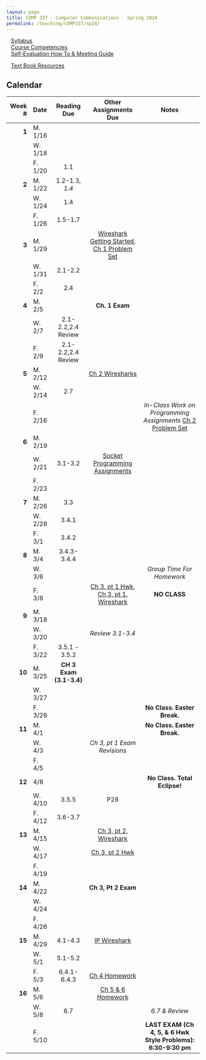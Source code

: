 ```yaml
---
layout: page
title: COMP 337 - Computer Communications - Spring 2024
permalink: /teaching/COMP337/sp24/
---
```


&nbsp;&nbsp;&nbsp;[Syllabus](/teaching/COMP337/sp24/comp337-syllabus.pdf)<br>
&nbsp;&nbsp;&nbsp;[Course Competencies](/teaching/COMP337/sp24/comp337-competencies.pdf)<br>
&nbsp;&nbsp;&nbsp;[Self-Evaluation How To & Meeting Guide](/teaching/ungrading/howto-portfolio)<br>

&nbsp;&nbsp;&nbsp;[Text Book Resources](https://gaia.cs.umass.edu/kurose_ross/index.php)<br>


## Calendar

|Week \# | Date | Reading Due | Other Assignments Due | Notes |
| --: | :-- | :---: | :---: | :--: |
| **1** | M. 1/16 | | | |
| | W. 1/18 | |  | |
| | F. 1/20 | 1.1 | | |
| **2** | M. 1/22 | 1.2-1.3, *1.4* | |  |
| | W. 1/24 | 1.4 | | |
| | F. 1/26  | 1.5-1.7| | |
| **3** | M. 1/29 |  | [Wireshark Getting Started](http://www-net.cs.umass.edu/wireshark-labs/Wireshark_Intro_v8.0.pdf), [Ch 1 Problem Set](/teaching/COMP337/sp24/psets/pset1) |  |
| | W. 1/31 | 2.1-2.2 | | |
| | F. 2/2  | 2.4 | | |
| **4** | M. 2/5 | | **Ch. 1 Exam** |  |
| | W. 2/7 | 2.1-2.2,2.4 Review |  | |
| | F. 2/9  | 2.1-2.2,2.4 Review | | |
| **5** | M. 2/12 | | [Ch 2 Wiresharks](/teaching/COMP337/sp24/wireshark/ch2) |  |
| | W. 2/14 | 2.7 | |  |
| | F. 2/16  | | | *In-Class Work on Programming Assignments* [Ch 2 Problem Set](/teaching/COMP337/sp24/psets/pset2) |
| **6** | M. 2/19 | |  |  |
| | W. 2/21 | 3.1-3.2 | [Socket Programming Assignments](/teaching/COMP337/sp24/program/sockets) | |
| | F. 2/23  |  | | |
| **7** | M. 2/26 | 3.3 | |  |
| | W. 2/28 | 3.4.1 | | |
| | F. 3/1  | 3.4.2 | | |
| **8** | M. 3/4 | 3.4.3-3.4.4 | |  |
| | W. 3/6  | | | *Group Time For Homework* |
| | F. 3/8  | | [Ch 3, pt 1 Hwk](/teaching/COMP337/sp24/psets/pset3), [Ch 3, pt 1, Wireshark](/teaching/COMP337/sp24/wireshark/ch3pt1) | **NO CLASS** |
| **9** | M. 3/18 | | |  |
| | W. 3/20 | | *Review 3.1-3.4* |  |
| | F. 3/22  | 3.5.1 - 3.5.2 |  |  |
| **10** | M. 3/25 | **CH 3 Exam (3.1-3.4)** |  |  |
| | W. 3/27 | | | |
| | F. 3/29  | | | **No Class. Easter Break.** |
| **11** | M. 4/1 |  |  | **No Class. Easter Break.**  |
| | W. 4/3 | | *Ch 3, pt 1 Exam Revisions* | |
| | F. 4/5  | | |  |
| **12** | 4/8 |  |  | **No Class. Total Eclipse!**   |
| | W. 4/10 | 3.5.5 | P28 | |
| | F. 4/12  | 3.6-3.7  | |  |
| **13** | M. 4/15 |  | [Ch 3, pt 2, Wireshark](/teaching/COMP337/sp24/wireshark/ch3pt2) | |
| | W. 4/17 | | [Ch 3, pt 2 Hwk](/teaching/COMP337/sp24/psets/pset4) | |
| | F. 4/19  | |  |  |
| **14** | M. 4/22 | | **Ch 3, Pt 2 Exam** | |
| | W. 4/24 |  |  | |
| | F. 4/26  | |  |  |
| **15** | M. 4/29 | 4.1-4.3 | [IP Wireshark](/teaching/COMP337/sp24/wireshark/ch4) | |
| | W. 5/1 | 5.1-5.2 |  | |
| | F. 5/3  | 6.4.1-6.4.3 | [Ch 4 Homework](/teaching/COMP337/sp24/psets/pset5) |  |
| **16** | M. 5/6 |  | [Ch 5 & 6 Homework](/teaching/COMP337/sp24/psets/pset6) | |
| | W. 5/8 | 6.7  |  | *6.7 & Review* |
| | F. 5/10  | | | **LAST EXAM (Ch 4, 5, & 6 Hwk Style Problems): 6:30-9:30 pm**  |

